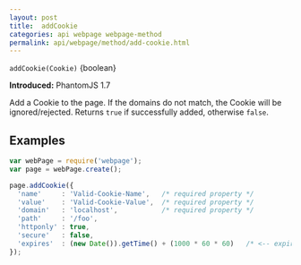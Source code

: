 ```yaml
---
layout: post
title:  addCookie
categories: api webpage webpage-method
permalink: api/webpage/method/add-cookie.html
---
```


`addCookie(Cookie)` {boolean}

**Introduced:** PhantomJS 1.7

Add a Cookie to the page. If the domains do not match, the Cookie will be ignored/rejected. Returns `true` if successfully added, otherwise `false`.

## Examples

```javascript
var webPage = require('webpage');
var page = webPage.create();

page.addCookie({
  'name'     : 'Valid-Cookie-Name',   /* required property */
  'value'    : 'Valid-Cookie-Value',  /* required property */
  'domain'   : 'localhost',           /* required property */
  'path'     : '/foo',
  'httponly' : true,
  'secure'   : false,
  'expires'  : (new Date()).getTime() + (1000 * 60 * 60)   /* <-- expires in 1 hour */
});
```








